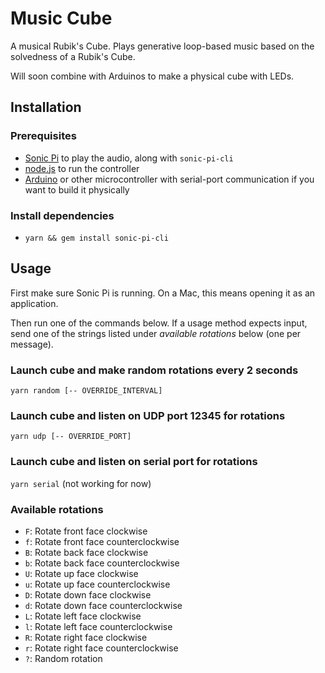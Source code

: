 # Music Cube

A musical Rubik's Cube. Plays generative loop-based music based on the solvedness of a Rubik's Cube.

Will soon combine with Arduinos to make a physical cube with LEDs.

## Installation

### Prerequisites

- [Sonic Pi](http://sonic-pi.net/) to play the audio, along with `sonic-pi-cli`
- [node.js](https://nodejs.org/en/) to run the controller
- [Arduino](https://www.arduino.cc/) or other microcontroller with serial-port communication if you want to build it physically

### Install dependencies

- `yarn && gem install sonic-pi-cli`

## Usage

First make sure Sonic Pi is running. On a Mac, this means opening it as an application.

Then run one of the commands below. If a usage method expects input, send one of the strings listed under *available rotations* below (one per message).

### Launch cube and make random rotations every 2 seconds

`yarn random [-- OVERRIDE_INTERVAL]`

### Launch cube and listen on UDP port 12345 for rotations

`yarn udp [-- OVERRIDE_PORT]`

### Launch cube and listen on serial port for rotations

`yarn serial` (not working for now)

### Available rotations

- `F`: Rotate front face clockwise
- `f`: Rotate front face counterclockwise
- `B`: Rotate back face clockwise
- `b`: Rotate back face counterclockwise
- `U`: Rotate up face clockwise
- `u`: Rotate up face counterclockwise
- `D`: Rotate down face clockwise
- `d`: Rotate down face counterclockwise
- `L`: Rotate left face clockwise
- `l`: Rotate left face counterclockwise
- `R`: Rotate right face clockwise
- `r`: Rotate right face counterclockwise
- `?`: Random rotation